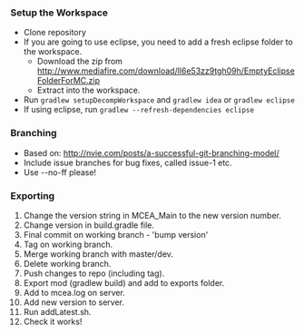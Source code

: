 ### Setup the Workspace ###

* Clone repository
* If you are going to use eclipse, you need to add a fresh eclipse folder to the workspace. 
	* Download the zip from http://www.mediafire.com/download/ll6e53zz9tgh09h/EmptyEclipseFolderForMC.zip
	* Extract into the workspace.
* Run `gradlew setupDecompWorkspace` and `gradlew idea` or `gradlew eclipse`
* If using eclipse, run `gradlew --refresh-dependencies eclipse`

### Branching ###

* Based on: http://nvie.com/posts/a-successful-git-branching-model/
* Include issue branches for bug fixes, called issue-1 etc.
* Use --no-ff please!

### Exporting ###

1. Change the version string in MCEA_Main to the new version number.
2. Change version in build.gradle file.
3. Final commit on working branch - 'bump version'
4. Tag on working branch.
5. Merge working branch with master/dev.
6. Delete working branch.
7. Push changes to repo (including tag).
8. Export mod (gradlew build) and add to exports folder.
9. Add to mcea.log on server.
10. Add new version to server.
11. Run addLatest.sh.
12. Check it works!
